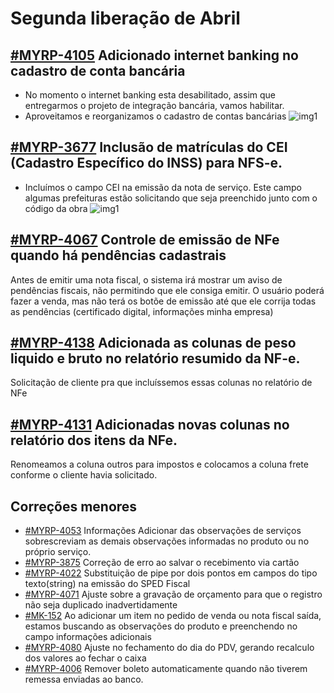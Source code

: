 # Segunda liberação de Abril

## [#MYRP-4105](https://devmyrp.atlassian.net/browse/MYRP-4105) Adicionado internet banking no cadastro de conta bancária
- No momento o internet banking esta desabilitado, assim que entregarmos o projeto de integração bancária, vamos habilitar.
- Aproveitamos e reorganizamos o cadastro de contas bancárias
![img1](http://g.recordit.co/GIzBKFLQB4.gif)

## [#MYRP-3677](https://devmyrp.atlassian.net/browse/MYRP-3677) Inclusão de matrículas do CEI (Cadastro Específico do INSS) para NFS-e.
- Incluímos o campo CEI na emissão da nota de serviço. Este campo algumas prefeituras estão solicitando que seja preenchido junto com o código da obra
 ![img1](https://i.imgur.com/5ENWFbt.png)

## [#MYRP-4067](https://devmyrp.atlassian.net/browse/MYRP-4067) Controle de emissão de NFe quando há pendências cadastrais
Antes de emitir uma nota fiscal, o sistema irá mostrar um aviso de pendências fiscais, não permitindo que ele consiga emitir. O usuário poderá 
fazer a venda, mas não terá os botõe de emissão até que ele corrija todas as pendências (certificado digital, informações minha empresa)

## [#MYRP-4138](https://devmyrp.atlassian.net/browse/MYRP-4138) Adicionada as colunas de peso liquido e bruto no relatório resumido da NF-e.
Solicitação de cliente pra que incluíssemos essas colunas no relatório de NFe

## [#MYRP-4131](https://devmyrp.atlassian.net/browse/MYRP-4131) Adicionadas novas colunas no relatório dos itens da NFe.
Renomeamos a coluna outros para impostos e colocamos a coluna frete conforme o cliente havia solicitado.

## Correções menores
* [#MYRP-4053](https://devmyrp.atlassian.net/browse/MYRP-4053) Informações Adicionar das observações de serviços sobrescreviam as demais observações informadas no produto ou no próprio serviço.
* [#MYRP-3875](https://devmyrp.atlassian.net/browse/MYRP-3875) Correção de erro ao salvar o recebimento via cartão
* [#MYRP-4022](https://devmyrp.atlassian.net/browse/MYRP-4022) Substituição de pipe por dois pontos em campos do tipo texto(string) na emissão do SPED Fiscal
* [#MYRP-4071](https://devmyrp.atlassian.net/browse/MYRP-4071) Ajuste sobre a gravação de orçamento para que o registro não seja duplicado inadvertidamente
* [#MK-152](https://devmyrp.atlassian.net/browse/MK-152) Ao adicionar um item no pedido de venda ou nota fiscal saída, estamos buscando as observações do produto e preenchendo no campo informações adicionais
* [#MYRP-4080](https://devmyrp.atlassian.net/browse/MYRP-4080) Ajuste no fechamento do dia do PDV, gerando recalculo dos valores ao fechar o caixa
* [#MYRP-4006](https://devmyrp.atlassian.net/browse/MYRP-4006) Remover boleto automaticamente quando não tiverem remessa enviadas ao banco.



